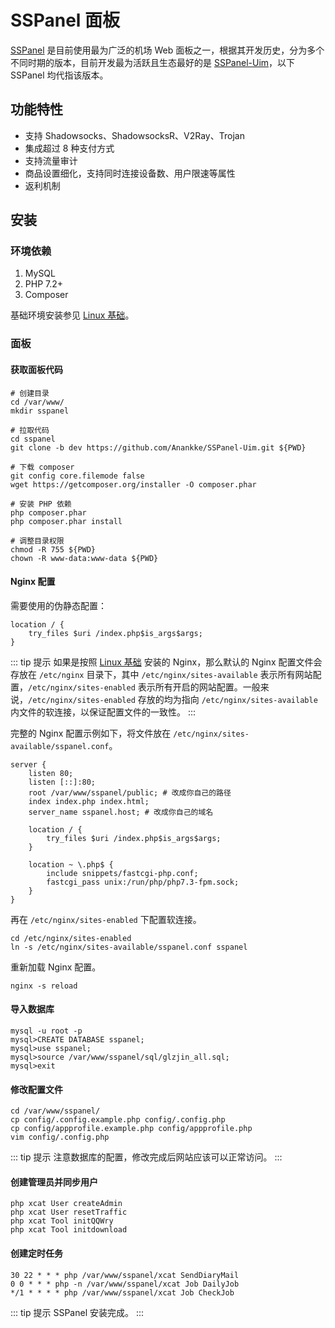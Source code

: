 # SSPanel 面板

[SSPanel](https://github.com/Anankke/SSPanel-Uim) 是目前使用最为广泛的机场 Web 面板之一，根据其开发历史，分为多个不同时期的版本，目前开发最为活跃且生态最好的是 [SSPanel-Uim](https://github.com/Anankke/SSPanel-Uim)，以下 SSPanel 均代指该版本。

## 功能特性

- 支持 Shadowsocks、ShadowsocksR、V2Ray、Trojan
- 集成超过 8 种支付方式
- 支持流量审计
- 商品设置细化，支持同时连接设备数、用户限速等属性
- 返利机制

## 安装

### 环境依赖

1. MySQL
1. PHP 7.2+
1. Composer

基础环境安装参见 [Linux 基础](../linux.md)。

### 面板

#### 获取面板代码

```shell script
# 创建目录
cd /var/www/
mkdir sspanel

# 拉取代码
cd sspanel
git clone -b dev https://github.com/Anankke/SSPanel-Uim.git ${PWD}

# 下载 composer
git config core.filemode false
wget https://getcomposer.org/installer -O composer.phar

# 安装 PHP 依赖
php composer.phar
php composer.phar install

# 调整目录权限
chmod -R 755 ${PWD}
chown -R www-data:www-data ${PWD}
```

#### Nginx 配置

需要使用的伪静态配置：

```nginx
location / {
    try_files $uri /index.php$is_args$args;
}
```

::: tip 提示
如果是按照 [Linux 基础](../linux.md) 安装的 Nginx，那么默认的 Nginx 配置文件会存放在 `/etc/nginx` 目录下，其中 `/etc/nginx/sites-available` 表示所有网站配置，`/etc/nginx/sites-enabled` 表示所有开启的网站配置。一般来说，`/etc/nginx/sites-enabled` 存放的均为指向 `/etc/nginx/sites-available` 内文件的软连接，以保证配置文件的一致性。
:::

完整的 Nginx 配置示例如下，将文件放在 `/etc/nginx/sites-available/sspanel.conf`。

```nginx
server {  
    listen 80;
    listen [::]:80;
    root /var/www/sspanel/public; # 改成你自己的路径
    index index.php index.html;
    server_name sspanel.host; # 改成你自己的域名

    location / {
        try_files $uri /index.php$is_args$args;
    }

    location ~ \.php$ {
        include snippets/fastcgi-php.conf;
        fastcgi_pass unix:/run/php/php7.3-fpm.sock;
    }
}
```

再在 `/etc/nginx/sites-enabled` 下配置软连接。

```shell script
cd /etc/nginx/sites-enabled
ln -s /etc/nginx/sites-available/sspanel.conf sspanel
```

重新加载 Nginx 配置。

```shell script
nginx -s reload
```

#### 导入数据库

```shell script
mysql -u root -p
mysql>CREATE DATABASE sspanel;
mysql>use sspanel;
mysql>source /var/www/sspanel/sql/glzjin_all.sql;
mysql>exit
```

#### 修改配置文件

```shell script
cd /var/www/sspanel/
cp config/.config.example.php config/.config.php
cp config/appprofile.example.php config/appprofile.php
vim config/.config.php
```

::: tip 提示
注意数据库的配置，修改完成后网站应该可以正常访问。
:::

#### 创建管理员并同步用户

```shell script
php xcat User createAdmin
php xcat User resetTraffic
php xcat Tool initQQWry
php xcat Tool initdownload
```

#### 创建定时任务

```crontab
30 22 * * * php /var/www/sspanel/xcat SendDiaryMail
0 0 * * * php -n /var/www/sspanel/xcat Job DailyJob
*/1 * * * * php /var/www/sspanel/xcat Job CheckJob
```

::: tip 提示
SSPanel 安装完成。
:::